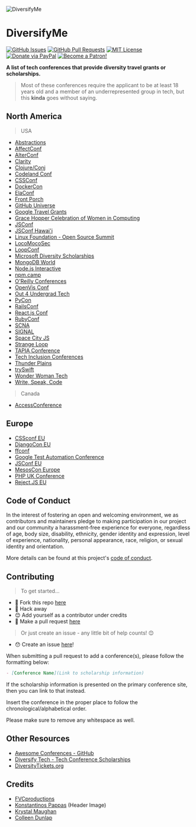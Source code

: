 ![DiversifyMe](https://cdn.dribbble.com/users/740218/screenshots/4478234/characters-dan.png)

# DiversifyMe

[![GitHub Issues](https://img.shields.io/github/issues/fvcproductions/diversify-me.svg?style=flat-square)](https://github.com/fvcproductions/diversify-me/issues) [![GitHub Pull Requests](https://img.shields.io/github/issues-pr/fvcproductions/diversify-me.svg?style=flat-square)](https://github.com/fvcproductions/diversify-me/pulls) [![MIT License](https://img.shields.io/github/license/fvcproductions/diversify-me.svg?style=flat-square)](http://badges.mit-license.org) [![Donate via PayPal](https://img.shields.io/badge/Donate-PayPal-blue.svg?style=flat-square)](http://paypal.me/fvcproductions) [![Become a Patron!](https://img.shields.io/badge/Patreon-Become%20a%20Patron!-orange.svg?style=flat-square)](https://www.patreon.com/fvcproductions)

**A list of tech conferences that provide diversity travel grants or scholarships.**

> Most of these conferences require the applicant to be at least 18 years old and a member of an underrepresented group in tech, but this **kinda** goes without saying.

## North America

> USA

- [Abstractions](http://abstractions.io/scholarship/)
- [AffectConf](https://affectconf.com/scholarships/)
- [AlterConf](http://www.alterconf.com/)
- [Clarity](https://www.clarityconf.com/apply-for-scholarship)
- [Clojure/Conj](http://clojure-conj.org/opportunity)
- [Codeland Conf](http://codelandconf.com/)
- [CSSConf](https://2016.cssconf.com/diversity-scholarship/)
- [DockerCon](https://2017.dockercon.com/giving-back/)
- [ElaConf](http://elaconf.com/grants/)
- [Front Porch](http://frontporch.io/)
- [GitHub Universe](https://github.com/blog/2410-scholarships-and-accessibility-at-github-universe)
- [Google Travel Grants](https://www.google.com/edu/scholarships/google-travel-and-conference-grants/#!north-america)
- [Grace Hopper Celebration of Women in Computing](https://ghc.anitaborg.org/2017-student-academic/2017-scholarships/)
- [JSConf](https://2019.jsconf.us/scholarships/)
- [JSConf Hawai'i](https://www.jsconfhi.com/attend/)
- [Linux Foundation - Open Source Summit](http://events.linuxfoundation.org/events/open-source-summit-north-america/attend/scholarship-opportunities)
- [LocoMocoSec](https://locomocosec.com/di/)
- [LoopConf](https://loopconf.com/scholarships/)
- [Microsoft Diversity Scholarships](https://careers.microsoft.com/students/scholarships)
- [MongoDB World](https://www.mongodb.com/mongodb-diversity-scholarship)
- [Node.js Interactive](http://events.linuxfoundation.org/events/node-interactive/attend/diversityscholarship)
- [npm.camp](http://npm.camp/)
- [O'Reilly Conferences](http://www.oreilly.com/conferences/diversity-application.csp)
- [OpenVis Conf](https://openvisconf.com/diversity-scholarship-application/)
- [Out 4 Undergrad Tech](http://outforundergrad.org/tech/)
- [PyCon](https://us.pycon.org/2017/assistance/)
- [RailsConf](http://railsconf.com/scholarships)
- [React.js Conf](https://facebook.github.io/react/blog/2015/12/04/react-js-conf-2016-diversity-scholarship.html)
- [RubyConf](http://rubyconf.org/scholarship)
- [SCNA](https://scna.softwarecraftsmanship.org/)
- [SIGNAL](https://www.twilio.com/blog/2018/07/apply-for-a-signal-2018-scholarship.html)
- [Space City JS](https://ti.to/spacecityjs/space-city-js-2016/)
- [Strange Loop](http://www.thestrangeloop.com/opportunity.html)
- [TAPIA Conference](http://tapiaconference.org/participate/scholarships/)
- [Tech Inclusion Conferences](http://techinclusion.co/scholarship-application/)
- [Thunder Plains](http://thunderplainsconf.com/)
- [trySwift](https://blog.tryswift.co/try-swift-nyc-diversity-scholarships)
- [Wonder Woman Tech](https://wonderwomentech.com/about-wonder-women-tech/wearechangemakers/scholarship-application/)
- [Write, Speak, Code](http://www.writespeakcode.com/)

> Canada

- [AccessConference](http://accessconference.ca/about-access-2017/diversity-scholarship-2017/)

## Europe

- [CSSconf EU](http://2015.cssconf.eu/scholarships/)
- [DjangoCon EU](https://2017.djangocon.eu/financial-assistance/)
- [ffconf](https://2017.ffconf.org/scholarship)
- [Google Test Automation Conference](https://testing.googleblog.com/2017/05/gtac-diversity-scholarship.html)
- [JSConf EU](http://2015.cssconf.eu/scholarships/)
- [MesosCon Europe](http://events.linuxfoundation.org/events/mesoscon-europe/attend/scholarship)
- [PHP UK Conference](http://phpconference.co.uk/diversity/)
- [Reject.JS EU](http://2015.cssconf.eu/scholarships/)

## Code of Conduct

In the interest of fostering an open and welcoming environment, we as contributors and maintainers pledge to making participation in our project and our community a harassment-free experience for everyone, regardless of age, body size, disability, ethnicity, gender identity and expression, level of experience, nationality, personal appearance, race, religion, or sexual identity and orientation.

More details can be found at this project's [code of conduct](.github/CODE_OF_CONDUCT.md).

## Contributing

> To get started...

- 🍴 Fork this repo [here](https://github.com/fvcproductions/diversify-me#fork-destination-box)
- 🔨 Hack away
- 😊 Add yourself as a contributor under credits
- 🔧 Make a pull request [here](https://github.com/fvcproductions/diversify-me/compare)

> Or just create an issue - any little bit of help counts! 😊

- 😯 Create an issue [here](https://github.com/fvcproductions/diversify-me/issues)!

When submitting a pull request to add a conference(s), please follow the formatting below:

```markdown
- [Conference Name](Link to scholarship information)
```

If the scholarship information is presented on the primary conference site, then you can link to that instead.

Insert the conference in the proper place to follow the chronological/alphabetical order.

Please make sure to remove any whitespace as well.

## Other Resources

- [Awesome Conferences - GitHub](https://github.com/RichardLitt/awesome-conferences)
- [Diversify Tech - Tech Conference Scholarships](https://www.diversifytech.co/tech-conference-scholarships)
- [DiversityTickets.org](https://diversitytickets.org/)

## Credits

- [FVCproductions](http://fvcproductions.com)
- [Konstantinos Pappas](https://dribbble.com/shots/4478234-Diverse-People) (Header Image)
- [Krystal Maughan](https://kammitama5.github.io/about/)
- [Colleen Dunlap](https://github.com/colleenDunlap)
